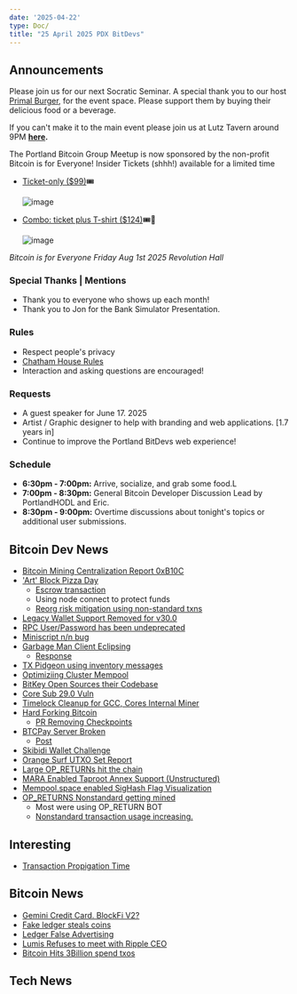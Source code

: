```yaml
---
date: '2025-04-22'
type: Doc/
title: "25 April 2025 PDX BitDevs"
---
```


## Announcements

Please join us for our next Socratic Seminar. A special thank you to our host <a href="https://dicksprimalburger.com/" data-no-summary>Primal Burger</a>, for the event space. Please support them by buying their delicious food or a beverage.

If you can't make it to the main event please join us at Lutz Tavern around 9PM **<a href="https://www.lutztavern.com/" data-no-summary>here</a>.**

The Portland Bitcoin Group Meetup is now sponsored by the non-profit Bitcoin is for Everyone!
Insider Tickets (shhh!) available for a limited time
- [Ticket-only ($99)](https://pay.zaprite.com/pl_r0iZfbk20s)🎟
  
  ![image](https://github.com/user-attachments/assets/0d0a9967-cc65-4674-b341-c0865256eed3)

- [Combo: ticket plus T-shirt ($124)](https://pay.zaprite.com/pl_qd6uXJ80ZQ)🎟👕
  
  ![image](https://github.com/user-attachments/assets/529d2ad8-db78-4177-809c-ef415aebd00d)


_Bitcoin is for Everyone_
_Friday Aug 1st 2025_
_Revolution Hall_

### Special Thanks | Mentions

- Thank you to everyone who shows up each month!
- Thank you to Jon for the Bank Simulator Presentation.

### Rules

- Respect people's privacy
- [Chatham House Rules](https://www.chathamhouse.org/about-us/chatham-house-rule)
- Interaction and asking questions are encouraged!

### Requests

- A guest speaker for June 17. 2025
- Artist / Graphic designer to help with branding and web applications. [1.7 years in]
- Continue to improve the Portland BitDevs web experience!

### Schedule

- **6:30pm - 7:00pm:** Arrive, socialize, and grab some food.L
- **7:00pm - 8:30pm:** General Bitcoin Developer Discussion Lead by PortlandHODL and Eric.
- **8:30pm - 9:00pm:** Overtime discussions about tonight's topics or additional user submissions.

## Bitcoin Dev News
- [Bitcoin Mining Centralization Report 0xB10C](https://b10c.me/blog/015-bitcoin-mining-centralization/)
- ['Art' Block Pizza Day](https://mempool.space/block/0000000000000000000011a508e48be0bbe2cf4cd3ec062cfafc19f78ea810e0?audit=false)
  - [Escrow transaction](https://mempool.space/tx/8245e67349565e481c622fe3437408db7344cdf730edb193c1466326eb021c0b)
  - Using node connect to protect funds
  - [Reorg risk mitigation using non-standard txns](https://github.com/bitcoin/bitcoin/blob/ce46000712439782e7d44b3bb22c375503371ee6/src/validation.cpp#L299)
- [Legacy Wallet Support Removed for v30.0](https://github.com/bitcoin/bitcoin/commit/638a4c0bd8b53766faeb437244b2aae4eed28dcf)
- [RPC User/Password has been undeprecated](https://github.com/bitcoin/bitcoin/pull/32423#discussion_r2094833979)
- [Miniscript n/n bug](https://x.com/BitcoinReviewHQ/status/1926325014493536521)
- [Garbage Man Client Eclipsing](https://x.com/peterktodd/status/1924517867652792342)
  - [Response](https://groups.google.com/g/bitcoindev/c/bmV1QwYEN4k) 
- [TX Pidgeon using inventory messages](https://x.com/stutxo/status/1923023753040015687)
- [Optimiziing Cluster Mempool](https://delvingbitcoin.org/t/spanning-forest-cluster-linearization/1419)
- [BitKey Open Sources their Codebase](https://github.com/proto-at-block/bitkey)
- [Core Sub 29.0 Vuln](https://bitcoincore.org/en/2025/04/28/disclose-cve-2024-52919/)
- [Timelock Cleanup for GCC, Cores Internal Miner](https://github.com/bitcoin/bitcoin/pull/32155)
- [Hard Forking Bitcoin](https://gist.github.com/RubenSomsen/a02b9071bf81b922dcc9edea7d810b7c)
  - [PR Removing Checkpoints ](https://github.com/bitcoin/bitcoin/pull/31649)
- [BTCPay Server Broken](https://x.com/BtcpayServer/status/1922845019494318519)
  - [Post](https://x.com/NicolasDorier/status/1922810237938999719)
- [Skibidi Wallet Challenge](https://skibidi.cash/)
- [Orange Surf UTXO Set Report](https://research.mempool.space/utxo-set-report/)
- [Large OP_RETURNs hit the chain](https://x.com/mononautical/status/1922707114176159955)
- [MARA Enabled Taproot Annex Support (Unstructured)](https://x.com/mononautical/status/1921193678195810492)
- [Mempool.space enabled SigHash Flag Visualization](https://x.com/mempool/status/1920864673949204677)
- [OP_RETURNS Nonstandard getting mined](https://x.com/mononautical/status/1919834852070694990)
  - Most were using OP_RETURN BOT
  - [Nonstandard transaction usage increasing. ](https://x.com/mononautical/status/1918740367635083495)


## Interesting
- [Transaction Propigation Time](https://bitcoin.stackexchange.com/questions/125776/how-long-does-it-take-for-a-transaction-to-propagate-through-the-network)

## Bitcoin News
- [Gemini Credit Card. BlockFi V2?](https://www.gemini.com/credit-card)
- [Fake ledger steals coins](https://x.com/intell_on_chain/status/1924053872609308733)
- [Ledger False Advertising](https://x.com/hodlorado/status/1927075626134982885)
- [Lumis Refuses to meet with Ripple CEO](https://x.com/Swan/status/1924542730023391533)
- [Bitcoin Hits 3Billion spend txos](https://x.com/mononautical/status/1927494779572473913/photo/1)
## Tech News
